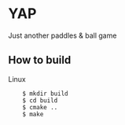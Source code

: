 YAP
===

Just another paddles & ball game

How to build
------------

Linux

        $ mkdir build
        $ cd build
        $ cmake ..
        $ make
